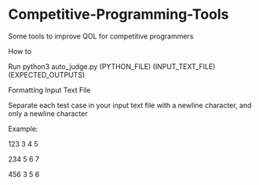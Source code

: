 # Competitive-Programming-Tools
Some tools to improve QOL for competitive programmers

How to

Run python3 auto_judge.py (PYTHON_FILE) (INPUT_TEXT_FILE) (EXPECTED_OUTPUTS)


Formatting Input Text File

Separate each test case in your input text file with a newline character, and only a newline character

Example:

123
3 4 5

234
5 6 7

456
3 5 6
